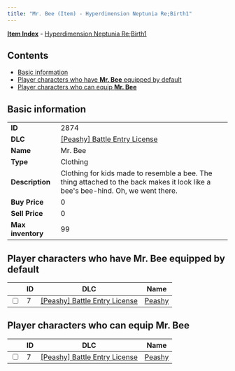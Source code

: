 ```yaml
---
title: "Mr. Bee (Item) - Hyperdimension Neptunia Re;Birth1"
---
```


[**Item Index**](/neptunia/rb1/item/index.html) - [Hyperdimension Neptunia Re;Birth1](/neptunia/rb1)

## Contents

- [Basic information](#basic-information)
- [Player characters who have **Mr. Bee** equipped by default](#player-characters-who-have-mr-bee-equipped-by-default)
- [Player characters who can equip **Mr. Bee**](#player-characters-who-can-equip-mr-bee)

## Basic information

|   |   |
| -- | -- |
| **ID** | 2874 |
| **DLC** | [[Peashy] Battle Entry License](/neptunia/rb1/dlc/8-peashy.html) |
| **Name** | Mr. Bee |
| **Type** | Clothing |
| **Description** | Clothing for kids made to resemble a bee. The thing attached to the back makes it look like a bee's bee-hind. Oh, we went there. |
| **Buy Price** | 0 |
| **Sell Price** | 0 |
| **Max inventory** | 99 |

## Player characters who have **Mr. Bee** equipped by default

|    | ID | DLC | Name |
| -- | -- | --- | ---- |
| <input type="checkbox" id="rb1-player-8-7" class="trackbox" /> | 7 | [[Peashy] Battle Entry License](/neptunia/rb1/dlc/8-peashy.html) | [Peashy](/neptunia/rb1/player/8-7-peashy.html) |

## Player characters who can equip **Mr. Bee**

|    | ID | DLC | Name |
| -- | -- | --- | ---- |
| <input type="checkbox" id="rb1-player-8-7" class="trackbox" /> | 7 | [[Peashy] Battle Entry License](/neptunia/rb1/dlc/8-peashy.html) | [Peashy](/neptunia/rb1/player/8-7-peashy.html) |